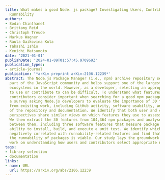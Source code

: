 ```yaml
---
title: What makes a good Node. js package? Investigating Users, Contributors, and
  Runnability
authors:
- Bodin Chinthanet
- Brittany Reid
- Christoph Treude
- Markus Wagner
- Raula Gaikovina Kula
- Takashi Ishio
- Kenichi Matsumoto
date: '2021-01-01'
publishDate: '2024-01-09T01:57:45.970969Z'
publication_types:
- article-journal
publication: '*arXiv preprint arXiv:2106.12239*'
abstract: The Node.js Package Manager (i.e., npm) archive repository serves as a critical
  part of the JavaScript community and helps support one of the largest developer
  ecosystems in the world. However, as a developer, selecting an appropriate npm package
  to use or contribute to can be difficult. To understand what features users and
  contributors consider important when searching for a good npm package, we conduct
  a survey asking Node.js developers to evaluate the importance of 30 features derived
  from existing work, including GitHub activity, software usability, and properties
  of the repository and documentation. We identify that both user and contributor
  perspectives share similar views on which features they use to assess package quality.
  We then extract the 30 features from 104,364 npm packages and analyse the correlations
  between them, including three software features that measure package ``runnability\";
  ability to install, build, and execute a unit test. We identify which features are
  negatively correlated with runnability-related features and find that predicting
  the runnability of packages is viable. Our study lays the groundwork for future
  work on understanding how users and contributors select appropriate npm packages.
tags:
- library selection
- documentation
links:
- name: URL
  url: https://arxiv.org/abs/2106.12239
---
```

